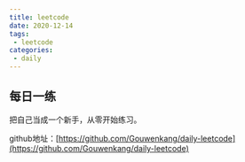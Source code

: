 ```yaml
---
title: leetcode
date: 2020-12-14
tags:
 - leetcode
categories: 
 - daily
---
```


## 每日一练
把自己当成一个新手，从零开始练习。

github地址：[https://github.com/Gouwenkang/daily-leetcode](https://github.com/Gouwenkang/daily-leetcode)